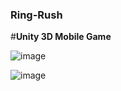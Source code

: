 ### Ring-Rush

#**Unity 3D Mobile Game**

![image](https://github.com/emirhanzeyrekk/Ring-Rush/assets/121854589/b56bcee9-2be9-4236-ad8d-32082fe81ae0)

![image](https://github.com/emirhanzeyrekk/Ring-Rush/assets/121854589/9f5eea66-6d1e-4327-9739-d88901e50831)
